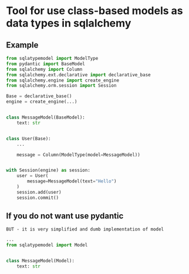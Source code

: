 # Tool for use class-based models as data types in sqlalchemy


## Example

```python
from sqlatypemodel import ModelType
from pydantic import BaseModel
from sqlalchemy import Column
from sqlalchemy.ext.declarative import declarative_base
from sqlalchemy.engine import create_engine
from sqlalchemy.orm.session import Session

Base = declarative_base()
engine = create_engine(...)


class MessageModel(BaseModel):
    text: str


class User(Base):
    ...

    message = Column(ModelType(model=MessageModel))


with Session(engine) as session:
    user = User(
        message=MessageModel(text="Hello")
    )
    session.add(user)
    session.commit()

```

## If you do not want use pydantic
    BUT - it is very simplified and dumb implementation of model
```python
...
from sqlatypemodel import Model


class MessageModel(Model):
    text: str
```
